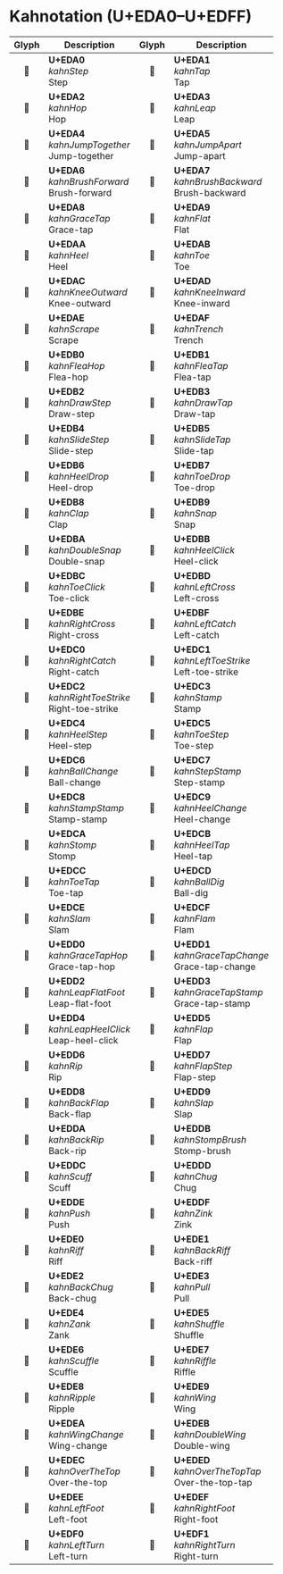 Kahnotation (U+EDA0–U+EDFF)
===========================

| **Glyph** | **Description** | **Glyph** | **Description**
| :-------: | --------------- | :-------: | ---------------
|<span class="bravura_large">&#xeda0;</span> | **U+EDA0**<br/>*kahnStep*<br/>Step | <span class="bravura_large">&#xeda1;</span> | **U+EDA1**<br/>*kahnTap*<br/>Tap
|<span class="bravura_large">&#xeda2;</span> | **U+EDA2**<br/>*kahnHop*<br/>Hop | <span class="bravura_large">&#xeda3;</span> | **U+EDA3**<br/>*kahnLeap*<br/>Leap
|<span class="bravura_large">&#xeda4;</span> | **U+EDA4**<br/>*kahnJumpTogether*<br/>Jump-together | <span class="bravura_large">&#xeda5;</span> | **U+EDA5**<br/>*kahnJumpApart*<br/>Jump-apart
|<span class="bravura_large">&#xeda6;</span> | **U+EDA6**<br/>*kahnBrushForward*<br/>Brush-forward | <span class="bravura_large">&#xeda7;</span> | **U+EDA7**<br/>*kahnBrushBackward*<br/>Brush-backward
|<span class="bravura_large">&#xeda8;</span> | **U+EDA8**<br/>*kahnGraceTap*<br/>Grace-tap | <span class="bravura_large">&#xeda9;</span> | **U+EDA9**<br/>*kahnFlat*<br/>Flat
|<span class="bravura_large">&#xedaa;</span> | **U+EDAA**<br/>*kahnHeel*<br/>Heel | <span class="bravura_large">&#xedab;</span> | **U+EDAB**<br/>*kahnToe*<br/>Toe
|<span class="bravura_large">&#xedac;</span> | **U+EDAC**<br/>*kahnKneeOutward*<br/>Knee-outward | <span class="bravura_large">&#xedad;</span> | **U+EDAD**<br/>*kahnKneeInward*<br/>Knee-inward
|<span class="bravura_large">&#xedae;</span> | **U+EDAE**<br/>*kahnScrape*<br/>Scrape | <span class="bravura_large">&#xedaf;</span> | **U+EDAF**<br/>*kahnTrench*<br/>Trench
|<span class="bravura_large">&#xedb0;</span> | **U+EDB0**<br/>*kahnFleaHop*<br/>Flea-hop | <span class="bravura_large">&#xedb1;</span> | **U+EDB1**<br/>*kahnFleaTap*<br/>Flea-tap
|<span class="bravura_large">&#xedb2;</span> | **U+EDB2**<br/>*kahnDrawStep*<br/>Draw-step | <span class="bravura_large">&#xedb3;</span> | **U+EDB3**<br/>*kahnDrawTap*<br/>Draw-tap
|<span class="bravura_large">&#xedb4;</span> | **U+EDB4**<br/>*kahnSlideStep*<br/>Slide-step | <span class="bravura_large">&#xedb5;</span> | **U+EDB5**<br/>*kahnSlideTap*<br/>Slide-tap
|<span class="bravura_large">&#xedb6;</span> | **U+EDB6**<br/>*kahnHeelDrop*<br/>Heel-drop | <span class="bravura_large">&#xedb7;</span> | **U+EDB7**<br/>*kahnToeDrop*<br/>Toe-drop
|<span class="bravura_large">&#xedb8;</span> | **U+EDB8**<br/>*kahnClap*<br/>Clap | <span class="bravura_large">&#xedb9;</span> | **U+EDB9**<br/>*kahnSnap*<br/>Snap
|<span class="bravura_large">&#xedba;</span> | **U+EDBA**<br/>*kahnDoubleSnap*<br/>Double-snap | <span class="bravura_large">&#xedbb;</span> | **U+EDBB**<br/>*kahnHeelClick*<br/>Heel-click
|<span class="bravura_large">&#xedbc;</span> | **U+EDBC**<br/>*kahnToeClick*<br/>Toe-click | <span class="bravura_large">&#xedbd;</span> | **U+EDBD**<br/>*kahnLeftCross*<br/>Left-cross
|<span class="bravura_large">&#xedbe;</span> | **U+EDBE**<br/>*kahnRightCross*<br/>Right-cross | <span class="bravura_large">&#xedbf;</span> | **U+EDBF**<br/>*kahnLeftCatch*<br/>Left-catch
|<span class="bravura_large">&#xedc0;</span> | **U+EDC0**<br/>*kahnRightCatch*<br/>Right-catch | <span class="bravura_large">&#xedc1;</span> | **U+EDC1**<br/>*kahnLeftToeStrike*<br/>Left-toe-strike
|<span class="bravura_large">&#xedc2;</span> | **U+EDC2**<br/>*kahnRightToeStrike*<br/>Right-toe-strike | <span class="bravura_large">&#xedc3;</span> | **U+EDC3**<br/>*kahnStamp*<br/>Stamp
|<span class="bravura_large">&#xedc4;</span> | **U+EDC4**<br/>*kahnHeelStep*<br/>Heel-step | <span class="bravura_large">&#xedc5;</span> | **U+EDC5**<br/>*kahnToeStep*<br/>Toe-step
|<span class="bravura_large">&#xedc6;</span> | **U+EDC6**<br/>*kahnBallChange*<br/>Ball-change | <span class="bravura_large">&#xedc7;</span> | **U+EDC7**<br/>*kahnStepStamp*<br/>Step-stamp
|<span class="bravura_large">&#xedc8;</span> | **U+EDC8**<br/>*kahnStampStamp*<br/>Stamp-stamp | <span class="bravura_large">&#xedc9;</span> | **U+EDC9**<br/>*kahnHeelChange*<br/>Heel-change
|<span class="bravura_large">&#xedca;</span> | **U+EDCA**<br/>*kahnStomp*<br/>Stomp | <span class="bravura_large">&#xedcb;</span> | **U+EDCB**<br/>*kahnHeelTap*<br/>Heel-tap
|<span class="bravura_large">&#xedcc;</span> | **U+EDCC**<br/>*kahnToeTap*<br/>Toe-tap | <span class="bravura_large">&#xedcd;</span> | **U+EDCD**<br/>*kahnBallDig*<br/>Ball-dig
|<span class="bravura_large">&#xedce;</span> | **U+EDCE**<br/>*kahnSlam*<br/>Slam | <span class="bravura_large">&#xedcf;</span> | **U+EDCF**<br/>*kahnFlam*<br/>Flam
|<span class="bravura_large">&#xedd0;</span> | **U+EDD0**<br/>*kahnGraceTapHop*<br/>Grace-tap-hop | <span class="bravura_large">&#xedd1;</span> | **U+EDD1**<br/>*kahnGraceTapChange*<br/>Grace-tap-change
|<span class="bravura_large">&#xedd2;</span> | **U+EDD2**<br/>*kahnLeapFlatFoot*<br/>Leap-flat-foot | <span class="bravura_large">&#xedd3;</span> | **U+EDD3**<br/>*kahnGraceTapStamp*<br/>Grace-tap-stamp
|<span class="bravura_large">&#xedd4;</span> | **U+EDD4**<br/>*kahnLeapHeelClick*<br/>Leap-heel-click | <span class="bravura_large">&#xedd5;</span> | **U+EDD5**<br/>*kahnFlap*<br/>Flap
|<span class="bravura_large">&#xedd6;</span> | **U+EDD6**<br/>*kahnRip*<br/>Rip | <span class="bravura_large">&#xedd7;</span> | **U+EDD7**<br/>*kahnFlapStep*<br/>Flap-step
|<span class="bravura_large">&#xedd8;</span> | **U+EDD8**<br/>*kahnBackFlap*<br/>Back-flap | <span class="bravura_large">&#xedd9;</span> | **U+EDD9**<br/>*kahnSlap*<br/>Slap
|<span class="bravura_large">&#xedda;</span> | **U+EDDA**<br/>*kahnBackRip*<br/>Back-rip | <span class="bravura_large">&#xeddb;</span> | **U+EDDB**<br/>*kahnStompBrush*<br/>Stomp-brush
|<span class="bravura_large">&#xeddc;</span> | **U+EDDC**<br/>*kahnScuff*<br/>Scuff | <span class="bravura_large">&#xeddd;</span> | **U+EDDD**<br/>*kahnChug*<br/>Chug
|<span class="bravura_large">&#xedde;</span> | **U+EDDE**<br/>*kahnPush*<br/>Push | <span class="bravura_large">&#xeddf;</span> | **U+EDDF**<br/>*kahnZink*<br/>Zink
|<span class="bravura_large">&#xede0;</span> | **U+EDE0**<br/>*kahnRiff*<br/>Riff | <span class="bravura_large">&#xede1;</span> | **U+EDE1**<br/>*kahnBackRiff*<br/>Back-riff
|<span class="bravura_large">&#xede2;</span> | **U+EDE2**<br/>*kahnBackChug*<br/>Back-chug | <span class="bravura_large">&#xede3;</span> | **U+EDE3**<br/>*kahnPull*<br/>Pull
|<span class="bravura_large">&#xede4;</span> | **U+EDE4**<br/>*kahnZank*<br/>Zank | <span class="bravura_large">&#xede5;</span> | **U+EDE5**<br/>*kahnShuffle*<br/>Shuffle
|<span class="bravura_large">&#xede6;</span> | **U+EDE6**<br/>*kahnScuffle*<br/>Scuffle | <span class="bravura_large">&#xede7;</span> | **U+EDE7**<br/>*kahnRiffle*<br/>Riffle
|<span class="bravura_large">&#xede8;</span> | **U+EDE8**<br/>*kahnRipple*<br/>Ripple | <span class="bravura_large">&#xede9;</span> | **U+EDE9**<br/>*kahnWing*<br/>Wing
|<span class="bravura_large">&#xedea;</span> | **U+EDEA**<br/>*kahnWingChange*<br/>Wing-change | <span class="bravura_large">&#xedeb;</span> | **U+EDEB**<br/>*kahnDoubleWing*<br/>Double-wing
|<span class="bravura_large">&#xedec;</span> | **U+EDEC**<br/>*kahnOverTheTop*<br/>Over-the-top | <span class="bravura_large">&#xeded;</span> | **U+EDED**<br/>*kahnOverTheTopTap*<br/>Over-the-top-tap
|<span class="bravura_large">&#xedee;</span> | **U+EDEE**<br/>*kahnLeftFoot*<br/>Left-foot | <span class="bravura_large">&#xedef;</span> | **U+EDEF**<br/>*kahnRightFoot*<br/>Right-foot
|<span class="bravura_large">&#xedf0;</span> | **U+EDF0**<br/>*kahnLeftTurn*<br/>Left-turn | <span class="bravura_large">&#xedf1;</span> | **U+EDF1**<br/>*kahnRightTurn*<br/>Right-turn